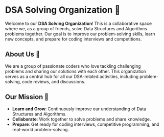 # DSA Solving Organization 🚀

Welcome to our **DSA Solving Organization**! This is a collaborative space where we, as a group of friends, solve Data Structures and Algorithms problems together. Our goal is to improve our problem-solving skills, learn new concepts, and prepare for coding interviews and competitions.

## About Us 👋

We are a group of passionate coders who love tackling challenging problems and sharing our solutions with each other. This organization serves as a central hub for all our DSA-related activities, including problem-solving, code reviews, and discussions.

## Our Mission 🎯

- **Learn and Grow**: Continuously improve our understanding of Data Structures and Algorithms.
- **Collaborate**: Work together to solve problems and share knowledge.
- **Prepare**: Get ready for coding interviews, competitive programming, and real-world problem-solving.

